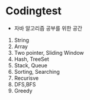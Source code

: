 # Codingtest

- 자바 알고리즘 공부를 위한 공간
1. String
2. Array
3. Two pointer, Sliding Window
4. Hash, TreeSet
5. Stack, Queue 
6. Sorting, Searching 
7. Recurisve 
8. DFS,BFS 
9. Greedy
